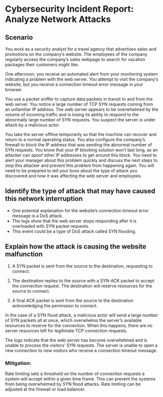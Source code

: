 # Cybersecurity Incident Report: Analyze Network Attacks

## Scenario

You work as a security analyst for a travel agency that advertises sales and promotions on the company’s website. The employees of the company regularly access the company’s sales webpage to search for vacation packages their customers might like. 

One afternoon, you receive an automated alert from your monitoring system indicating a problem with the web server. You attempt to visit the company’s website, but you receive a connection timeout error message in your browser.

You use a packet sniffer to capture data packets in transit to and from the web server. You notice a large number of TCP SYN requests coming from an unfamiliar IP address. The web server appears to be overwhelmed by the volume of incoming traffic and is losing its ability to respond to the abnormally large number of SYN requests. You suspect the server is under attack by a malicious actor. 

You take the server offline temporarily so that the machine can recover and return to a normal operating status. You also configure the company’s firewall to block the IP address that was sending the abnormal number of SYN requests. You know that your IP blocking solution won’t last long, as an attacker can spoof other IP addresses to get around this block. You need to alert your manager about this problem quickly and discuss the next steps to stop this attacker and prevent this problem from happening again. You will need to be prepared to tell your boss about the type of attack you discovered and how it was affecting the web server and employees.

## Identify the type of attack that may have caused this network interruption

*	One potential explanation for the website’s connection timeout error message is
a DoS attack. 
*	The logs show that the web server stops responding after it is
overloaded with SYN packet requests. 
*	This event could be a type of DoS attack called SYN flooding.

## Explain how the attack is causing the website malfunction

1.	A SYN packet is sent from the source to the destination, requesting to
connect.

2.	The destination replies to the source with a SYN-ACK packet to accept
the connection request. The destination will reserve resources for the
source to connect.

3.	A final ACK packet is sent from the source to the destination
acknowledging the permission to connect.


In the case of a SYN flood attack, a malicious actor will send a large number of
SYN packets all at once, which overwhelms the server’s available resources to
reserve for the connection. When this happens, there are no server resources
left for legitimate TCP connection requests.

The logs indicate that the web server has become overwhelmed and is unable
to process the visitors’ SYN requests. The server is unable to open a new
connection to new visitors who receive a connection timeout message.

### Mitigation:
Rate limiting sets a threshold on the number of connection requests a system will accept within
a given time frame. This can prevent the systems from being overwhelmed by SYN flood
attacks. Rate limiting can be adjusted at the firewall or load balancer.
